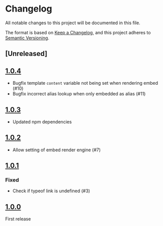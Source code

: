 # Changelog

All notable changes to this project will be documented in this file.

The format is based on [Keep a Changelog](https://keepachangelog.com/en/1.0.0/),
and this project adheres to [Semantic Versioning](https://semver.org/spec/v2.0.0.html).

## [Unreleased]

## [1.0.4]

- Bugfix template `content` variable not being set when rendering embed (#10)
- Bugfix incorrect alias lookup when only embedded as alias (#11)

## [1.0.3]

- Updated npm dependencies

## [1.0.2]

- Allow setting of embed render engine (#7)

## [1.0.1]

### Fixed

- Check if typeof link is undefined (#3)

## [1.0.0]

First release

[1.0.0]: https://github.com/photogabble/eleventy-plugin-font-subsetting/releases/tag/v1.0.0
[1.0.1]: https://github.com/photogabble/eleventy-plugin-font-subsetting/releases/tag/v1.0.1
[1.0.2]: https://github.com/photogabble/eleventy-plugin-font-subsetting/releases/tag/v1.0.2
[1.0.3]: https://github.com/photogabble/eleventy-plugin-font-subsetting/releases/tag/v1.0.3
[1.0.4]: https://github.com/photogabble/eleventy-plugin-font-subsetting/releases/tag/v1.0.4
